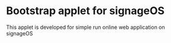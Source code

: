 # Bootstrap applet for signageOS

This applet is developed for simple run online web application on signageOS
